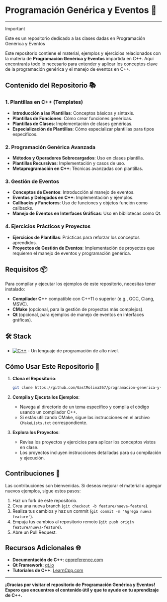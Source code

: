 # Programación Genérica y Eventos 🚀
---

> [!IMPORTANT]
> Este es un repositorio dedicado a las clases dadas en Programación Genérica y Eventos

Este repositorio contiene el material, ejemplos y ejercicios relacionados con la materia de **Programación Genérica y Eventos** impartida en C++. Aquí encontrarás todo lo necesario para entender y aplicar los conceptos clave de la programación genérica y el manejo de eventos en C++.

## Contenido del Repositorio 📚

### 1. Plantillas en C++ (Templates)
- **Introducción a las Plantillas**: Conceptos básicos y sintaxis.
- **Plantillas de Funciones**: Cómo crear funciones genéricas.
- **Plantillas de Clases**: Implementación de clases genéricas.
- **Especialización de Plantillas**: Cómo especializar plantillas para tipos específicos.

### 2. Programación Genérica Avanzada
- **Métodos y Operadores Sobrecargados**: Uso en clases plantilla.
- **Plantillas Recursivas**: Implementación y casos de uso.
- **Metaprogramación en C++**: Técnicas avanzadas con plantillas.

### 3. Gestión de Eventos
- **Conceptos de Eventos**: Introducción al manejo de eventos.
- **Eventos y Delegados en C++**: Implementación y ejemplos.
- **Callbacks y Functores**: Uso de funciones y objetos función como callbacks.
- **Manejo de Eventos en Interfaces Gráficas**: Uso en bibliotecas como Qt.

### 4. Ejercicios Prácticos y Proyectos
- **Ejercicios de Plantillas**: Prácticas para reforzar los conceptos aprendidos.
- **Proyectos de Gestión de Eventos**: Implementación de proyectos que requieren el manejo de eventos y programación genérica.

## Requisitos 📦

Para compilar y ejecutar los ejemplos de este repositorio, necesitas tener instalado:

- **Compilador C++** compatible con C++11 o superior (e.g., GCC, Clang, MSVC).
- **CMake** (opcional, para la gestión de proyectos más complejos).
- **Qt** (opcional, para ejemplos de manejo de eventos en interfaces gráficas).

## 🛠️ Stack

- [![C++][cplusplus-badge]][cplusplus-url] - Un lenguaje de programación de alto nivel.

[cplusplus-url]: https://es.wikipedia.org/wiki/C%2B%2B
[cplusplus-badge]: https://img.shields.io/badge/C++-00599C?style=for-the-badge&logo=c%2B%2B&logoColor=white

## Cómo Usar Este Repositorio 🚀

1. **Clona el Repositorio**:
    ```sh
    git clone https://github.com/GastMolina267/programacion-generica-y-eventos.git
    ```

2. **Compila y Ejecuta los Ejemplos**:
    - Navega al directorio de un tema específico y compila el código usando un compilador C++.
    - Si estás utilizando CMake, sigue las instrucciones en el archivo `CMakeLists.txt` correspondiente.

3. **Explora los Proyectos**:
    - Revisa los proyectos y ejercicios para aplicar los conceptos vistos en clase.
    - Los proyectos incluyen instrucciones detalladas para su compilación y ejecución.

## Contribuciones 🤝

Las contribuciones son bienvenidas. Si deseas mejorar el material o agregar nuevos ejemplos, sigue estos pasos:

1. Haz un fork de este repositorio.
2. Crea una nueva branch (`git checkout -b feature/nueva-feature`).
3. Realiza tus cambios y haz un commit (`git commit -m 'Agrega nueva feature'`).
4. Empuja tus cambios al repositorio remoto (`git push origin feature/nueva-feature`).
5. Abre un Pull Request.

## Recursos Adicionales 🌐

- **Documentación de C++**: [cppreference.com](https://en.cppreference.com/w/)
- **Qt Framework**: [qt.io](https://www.qt.io/)
- **Tutoriales de C++**: [LearnCpp.com](https://www.learncpp.com/)

---
**¡Gracias por visitar el repositorio de **Programación Genérica y Eventos**! Espero que encuentres el contenido útil y que te ayude en tu aprendizaje de C++.**
